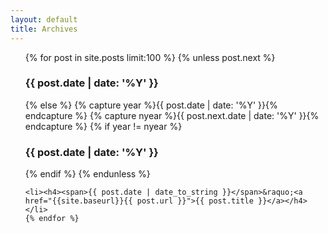 ```yaml
---
layout: default
title: Archives
---
```


<ul>
	{% for post in site.posts limit:100 %} 
	{% unless post.next %}
	<h3>{{ post.date | date: '%Y' }}</h3> 
	{% else %} {% capture year %}{{ post.date | date: '%Y' }}{% endcapture %} {% capture nyear %}{{ post.next.date | date: '%Y' }}{% endcapture %} 
	{% if year != nyear %} 
	<h3>{{ post.date | date: '%Y' }}</h3> {% endif %} 
	{% endunless %}
	
	<li><h4><span>{{ post.date | date_to_string }}</span>&raquo;<a href="{{site.baseurl}}{{ post.url }}">{{ post.title }}</a></h4></li> 
	{% endfor %} 
</ul>